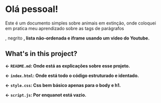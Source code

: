 # Olá pessoal!

Este é um documento simples sobre animais em extinção, onde coloquei em pratica
meu aprendizado sobre as tags de parágrafos <p>, negrito <b>, lista não-ordenada <lu>
e iframe usando um video do Youtube.
  
## What's in this project?

← `README.md`: Onde está as explicações sobre esse projeto.

← `index.html`: Onde está todo o código estruturado e identado.

← `style.css`: Css bem básico apenas para o body e h1.

← `script.js`: Por enquanot está vazio.

